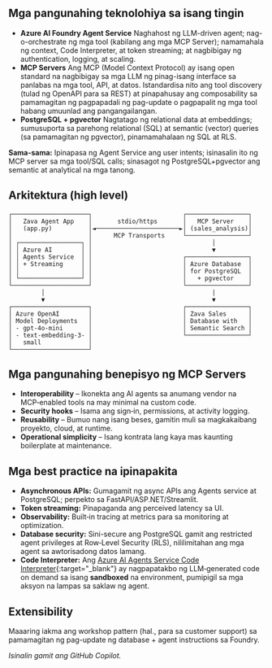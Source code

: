 ## Mga pangunahing teknolohiya sa isang tingin

- **Azure AI Foundry Agent Service**
  Naghahost ng LLM-driven agent; nag-o-orchestrate ng mga tool (kabilang ang mga MCP Server); namamahala ng context, Code Interpreter, at token streaming; at nagbibigay ng authentication, logging, at scaling.
- **MCP Servers**
  Ang MCP (Model Context Protocol) ay isang open standard na nagbibigay sa mga LLM ng pinag-isang interface sa panlabas na mga tool, API, at datos. Istandardisa nito ang tool discovery (tulad ng OpenAPI para sa REST) at pinapahusay ang composability sa pamamagitan ng pagpapadali ng pag-update o pagpapalit ng mga tool habang umuunlad ang pangangailangan.
- **PostgreSQL + pgvector**
  Nagtatago ng relational data at embeddings; sumusuporta sa parehong relational (SQL) at semantic (vector) queries (sa pamamagitan ng pgvector), pinamamahalaan ng SQL at RLS.

**Sama-sama:** Ipinapasa ng Agent Service ang user intents; isinasalin ito ng MCP server sa mga tool/SQL calls; sinasagot ng PostgreSQL+pgvector ang semantic at analytical na mga tanong.

## Arkitektura (high level)

```plaintext
┌─────────────────────┐                         ┌─────────────────┐
│   Zava Agent App    │       stdio/https       │   MCP Server    │
│   (app.py)          │◄───────────────────────►│ (sales_analysis)│
│                     │      MCP Transports     └─────────────────┘
│ ┌─────────────────┐ │                                 │
│ │ Azure AI        │ │                                 ▼
│ │ Agents Service  │ │                         ┌─────────────────┐
│ │ + Streaming     │ │                         │ Azure Database  │
│ │                 │ │                         │ for PostgreSQL  │
│ └─────────────────┘ │                         │   + pgvector    │
└─────────────────────┘                         └─────────────────┘
         │                                              |
         ▼                                              ▼
┌─────────────────────┐                         ┌─────────────────┐
│ Azure OpenAI        │                         │ Zava Sales      │
│ Model Deployments   │                         │ Database with   │
│ - gpt-4o-mini       │                         │ Semantic Search │
│ - text-embedding-3- │                         └─────────────────┘
│   small             │
└─────────────────────┘
```

## Mga pangunahing benepisyo ng MCP Servers

- **Interoperability** – Ikonekta ang AI agents sa anumang vendor na MCP‑enabled tools na may minimal na custom code.
- **Security hooks** – Isama ang sign‑in, permissions, at activity logging.
- **Reusability** – Bumuo nang isang beses, gamitin muli sa magkakaibang proyekto, cloud, at runtime.
- **Operational simplicity** – Isang kontrata lang kaya mas kaunting boilerplate at maintenance.

## Mga best practice na ipinapakita

- **Asynchronous APIs:** Gumagamit ng async APIs ang Agents service at PostgreSQL; perpekto sa FastAPI/ASP.NET/Streamlit.
- **Token streaming:** Pinapaganda ang perceived latency sa UI.
- **Observability:** Built‑in tracing at metrics para sa monitoring at optimization.
- **Database security:** Sini-secure ang PostgreSQL gamit ang restricted agent privileges at Row‑Level Security (RLS), nililimitahan ang mga agent sa awtorisadong datos lamang.
- **Code Interpreter:** Ang [Azure AI Agents Service Code Interpreter](https://learn.microsoft.com/azure/ai-services/agents/how-to/tools/code-interpreter?view=azure-python-preview&tabs=python&pivots=overview){:target="_blank"} ay nagpapatakbo ng LLM‑generated code on demand sa isang **sandboxed** na environment, pumipigil sa mga aksyon na lampas sa saklaw ng agent.

## Extensibility

Maaaring iakma ang workshop pattern (hal., para sa customer support) sa pamamagitan ng pag-update ng database + agent instructions sa Foundry.

*Isinalin gamit ang GitHub Copilot.*

